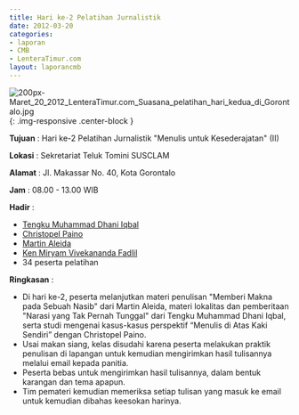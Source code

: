 ```yaml
---
title: Hari ke-2 Pelatihan Jurnalistik
date: 2012-03-20
categories:
- laporan
- CMB
- LenteraTimur.com
layout: laporancmb
---
```


![200px-Maret_20_2012_LenteraTimur.com_Suasana_pelatihan_hari_kedua_di_Gorontalo.jpg](/uploads/200px-Maret_20_2012_LenteraTimur.com_Suasana_pelatihan_hari_kedua_di_Gorontalo.jpg){: .img-responsive .center-block }


**Tujuan** : Hari ke-2 Pelatihan Jurnalistik "Menulis untuk Kesederajatan" (II)

**Lokasi** : Sekretariat Teluk Tomini SUSCLAM

**Alamat** : Jl. Makassar No. 40, Kota Gorontalo

**Jam** : 08.00 - 13.00 WIB

**Hadir** : 
* [Tengku Muhammad Dhani Iqbal](http://wiki.ciptamedia.org/wiki/Tengku_Muhammad_Dhani_Iqbal)
* [Christopel Paino](http://wiki.ciptamedia.org/wiki/Christopel_Paino)
* [Martin Aleida](http://wiki.ciptamedia.org/wiki/Martin_Aleida)
* [Ken Miryam Vivekananda Fadlil](http://wiki.ciptamedia.org/wiki/Ken_Miryam_Vivekananda_Fadlil)
* 34 peserta pelatihan

**Ringkasan** : 
* Di hari ke-2, peserta melanjutkan materi penulisan "Memberi Makna pada Sebuah Nasib" dari Martin Aleida, materi lokalitas dan pemberitaan "Narasi yang Tak Pernah Tunggal" dari Tengku Muhammad Dhani Iqbal, serta studi mengenai kasus-kasus perspektif “Menulis di Atas Kaki Sendiri” dengan Christopel Paino.
* Usai makan siang, kelas disudahi karena peserta melakukan praktik penulisan di lapangan untuk kemudian mengirimkan hasil tulisannya melalui email kepada panitia.
* Peserta bebas untuk mengirimkan hasil tulisannya, dalam bentuk karangan dan tema apapun.
* Tim pemateri kemudian memeriksa setiap tulisan yang masuk ke email untuk kemudian dibahas keesokan harinya.
